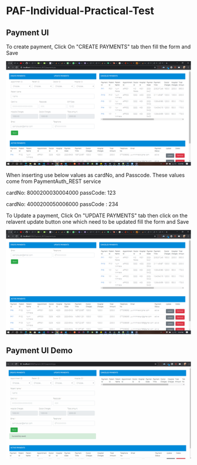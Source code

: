 # PAF-Individual-Practical-Test

## Payment UI

To create payment, Click On "CREATE PAYMENTS" tab then fill the form and Save

![Payment UI Guide](https://github.com/YuvinNP/PAF-Individual-Practical-Test/blob/master/images/Screenshot%20(115).png)

When inserting use below values as cardNo, and Passcode. These values come from PaymentAuth_REST service

cardNo: 8000200030004000
passCode: 123

cardNo: 4000200050006000
passCode : 234

To Update a payment, Click On "UPDATE PAYMENTS" tab then click on the relavent update button one which need to be updated fill the form and Save

![Payment UI Guide](https://github.com/YuvinNP/PAF-Individual-Practical-Test/blob/master/images/Screenshot%20(116).png)

## Payment UI Demo

![Payment UI Guide](https://github.com/YuvinNP/PAF-Individual-Practical-Test/blob/master/images/payment_demo.gif)
